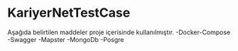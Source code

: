 # KariyerNetTestCase
Aşağıda belirtilen maddeler proje içerisinde kullanılmıştır.
-Docker-Compose
-Swagger
-Mapster
-MongoDb
-Posgre
